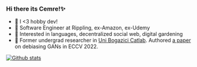### Hi there its Cemre!✨

- 🍄 I <3 hobby dev!
- 🌱 Software Engineer at Rippling, ex-Amazon, ex-Udemy
- 🔮 Interested in languages, decentralized social web, digital gardening
- 🔭 Former undergrad researcher in [Uni Bogazici Catlab](https://catlab-team.github.io/). Authored [a paper](https://arxiv.org/abs/2202.06240) on debiasing GANs in ECCV 2022.


[![Github stats](https://github-readme-stats.vercel.app/api?username=cemreefe&show_icons=true)](https://github.com/cemreefe) 

